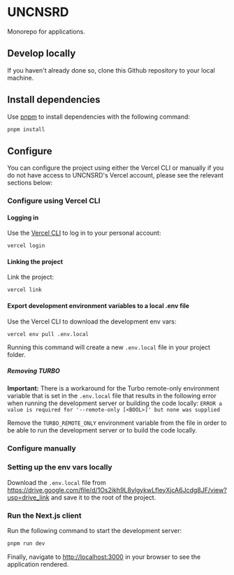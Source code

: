 # UNCNSRD

Monorepo for applications.

## Develop locally

If you haven't already done so, clone this Github repository to your local machine.

## Install dependencies

Use [pnpm](https://pnpm.io/installation) to install dependencies with the following command:

```bash
pnpm install
```

## Configure

You can configure the project using either the Vercel CLI or manually if you do not have access to UNCNSRD's Vercel account, please see the relevant sections below:

### Configure using Vercel CLI

#### Logging in

Use the [Vercel CLI](https://vercel.com/download) to log in to your personal account:

```bash
vercel login
```

#### Linking the project

Link the project:

```bash
vercel link
```

#### Export development environment variables to a local .env file

Use the Vercel CLI to download the development env vars:

```bash
vercel env pull .env.local
```

Running this command will create a new `.env.local` file in your project folder.

##### Removing TURBO

**Important:** There is a workaround for the Turbo remote-only environment variable that is set in the `.env.local` file that results in the following error when running the development server or building the code locally:
`ERROR a value is required for '--remote-only [<BOOL>]' but none was supplied`

Remove the `TURBO_REMOTE_ONLY` environment variable from the file in order to be able to run the development server or to build the code locally.

### Configure manually

### Setting up the env vars locally

Download the `.env.local` file from https://drive.google.com/file/d/1Os2ikh9L8ylgykwLfleyXjcA6Jcdg8JF/view?usp=drive_link and save it to the root of the project.

### Run the Next.js client

Run the following command to start the development server:

```bash
pnpm run dev
```

Finally, navigate to [http://localhost:3000](http://localhost:3000) in your browser to see the application rendered.

